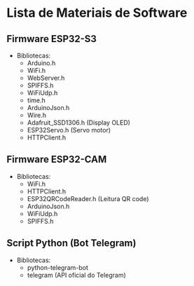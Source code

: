 # Lista de Materiais de Software

## Firmware ESP32-S3
- Bibliotecas:
  - Arduino.h
  - WiFi.h
  - WebServer.h
  - SPIFFS.h
  - WiFiUdp.h
  - time.h
  - ArduinoJson.h
  - Wire.h
  - Adafruit_SSD1306.h (Display OLED)
  - ESP32Servo.h (Servo motor)
  - HTTPClient.h

## Firmware ESP32-CAM
- Bibliotecas:
  - WiFi.h
  - HTTPClient.h
  - ESP32QRCodeReader.h (Leitura QR code)
  - ArduinoJson.h
  - WiFiUdp.h
  - SPIFFS.h

## Script Python (Bot Telegram)
- Bibliotecas:
  - python-telegram-bot
  - telegram (API oficial do Telegram)